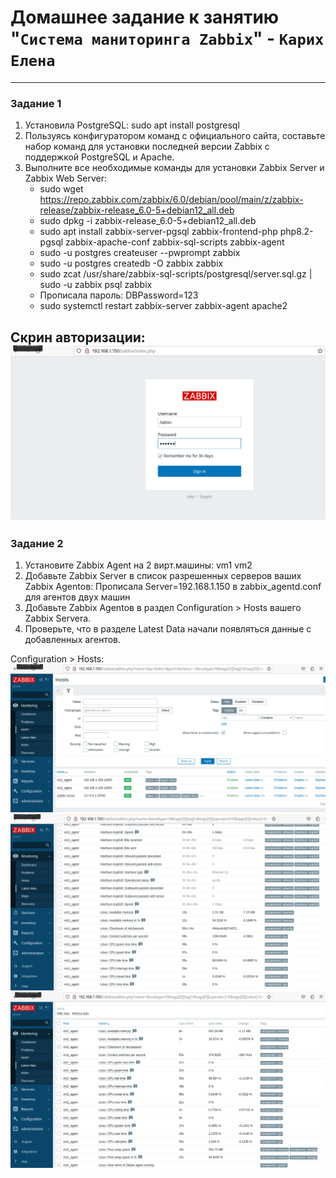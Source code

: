 # Домашнее задание к занятию "`Система маниторинга Zabbix`" - `Карих Елена`
---
### Задание 1

1. Установила PostgreSQL: sudo apt install postgresql
2. Пользуясь конфигуратором команд с официального сайта, составьте набор команд для установки последней версии Zabbix с поддержкой PostgreSQL и Apache.
3. Выполните все необходимые команды для установки Zabbix Server и Zabbix Web Server:
   * sudo wget https://repo.zabbix.com/zabbix/6.0/debian/pool/main/z/zabbix-release/zabbix-release_6.0-5+debian12_all.deb
   * sudo dpkg -i zabbix-release_6.0-5+debian12_all.deb
   * sudo apt install zabbix-server-pgsql zabbix-frontend-php php8.2-pgsql zabbix-apache-conf zabbix-sql-scripts zabbix-agent 
   * sudo -u postgres createuser --pwprompt zabbix
   * sudo -u postgres createdb -O zabbix zabbix 
   * sudo zcat /usr/share/zabbix-sql-scripts/postgresql/server.sql.gz | sudo -u zabbix psql zabbix
   * Прописала пароль: DBPassword=123
   * sudo systemctl restart zabbix-server zabbix-agent apache2

Скрин авторизации:
![scrin](scrin1.png)
---

### Задание 2

1. Установите Zabbix Agent на 2 вирт.машины: vm1 vm2
2. Добавьте Zabbix Server в список разрешенных серверов ваших Zabbix Agentов: Прописала Server=192.168.1.150 в zabbix_agentd.conf для агентов двух машин
3. Добавьте Zabbix Agentов в раздел Configuration > Hosts вашего Zabbix Servera.
4. Проверьте, что в разделе Latest Data начали появляться данные с добавленных агентов.

Configuration > Hosts:
![scrin](scrin2.png)
![scrin](scrin3.png)
![scrin](scrin4.png)
